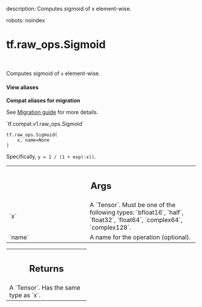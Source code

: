 description: Computes sigmoid of x element-wise.

robots: noindex

# tf.raw_ops.Sigmoid

<!-- Insert buttons and diff -->

<table class="tfo-notebook-buttons tfo-api nocontent" align="left">

</table>



Computes sigmoid of `x` element-wise.

<section class="expandable">
  <h4 class="showalways">View aliases</h4>
  <p>
<b>Compat aliases for migration</b>
<p>See
<a href="https://www.tensorflow.org/guide/migrate">Migration guide</a> for
more details.</p>
<p>`tf.compat.v1.raw_ops.Sigmoid`</p>
</p>
</section>

<pre class="devsite-click-to-copy prettyprint lang-py tfo-signature-link">
<code>tf.raw_ops.Sigmoid(
    x, name=None
)
</code></pre>



<!-- Placeholder for "Used in" -->

Specifically, `y = 1 / (1 + exp(-x))`.

<!-- Tabular view -->
 <table class="responsive fixed orange">
<colgroup><col width="214px"><col></colgroup>
<tr><th colspan="2"><h2 class="add-link">Args</h2></th></tr>

<tr>
<td>
`x`
</td>
<td>
A `Tensor`. Must be one of the following types: `bfloat16`, `half`, `float32`, `float64`, `complex64`, `complex128`.
</td>
</tr><tr>
<td>
`name`
</td>
<td>
A name for the operation (optional).
</td>
</tr>
</table>



<!-- Tabular view -->
 <table class="responsive fixed orange">
<colgroup><col width="214px"><col></colgroup>
<tr><th colspan="2"><h2 class="add-link">Returns</h2></th></tr>
<tr class="alt">
<td colspan="2">
A `Tensor`. Has the same type as `x`.
</td>
</tr>

</table>

